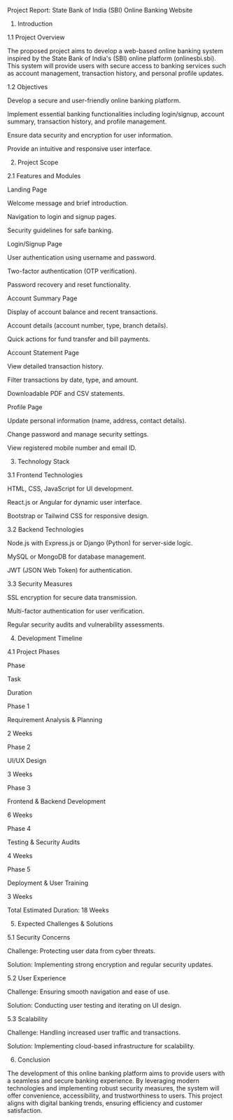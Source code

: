 Project Report: State Bank of India (SBI) Online Banking Website

1. Introduction

1.1 Project Overview

The proposed project aims to develop a web-based online banking system inspired by the State Bank of India's (SBI) online platform (onlinesbi.sbi). This system will provide users with secure access to banking services such as account management, transaction history, and personal profile updates.

1.2 Objectives

Develop a secure and user-friendly online banking platform.

Implement essential banking functionalities including login/signup, account summary, transaction history, and profile management.

Ensure data security and encryption for user information.

Provide an intuitive and responsive user interface.

2. Project Scope

2.1 Features and Modules

Landing Page

Welcome message and brief introduction.

Navigation to login and signup pages.

Security guidelines for safe banking.

Login/Signup Page

User authentication using username and password.

Two-factor authentication (OTP verification).

Password recovery and reset functionality.

Account Summary Page

Display of account balance and recent transactions.

Account details (account number, type, branch details).

Quick actions for fund transfer and bill payments.

Account Statement Page

View detailed transaction history.

Filter transactions by date, type, and amount.

Downloadable PDF and CSV statements.

Profile Page

Update personal information (name, address, contact details).

Change password and manage security settings.

View registered mobile number and email ID.

3. Technology Stack

3.1 Frontend Technologies

HTML, CSS, JavaScript for UI development.

React.js or Angular for dynamic user interface.

Bootstrap or Tailwind CSS for responsive design.

3.2 Backend Technologies

Node.js with Express.js or Django (Python) for server-side logic.

MySQL or MongoDB for database management.

JWT (JSON Web Token) for authentication.

3.3 Security Measures

SSL encryption for secure data transmission.

Multi-factor authentication for user verification.

Regular security audits and vulnerability assessments.

4. Development Timeline

4.1 Project Phases

Phase

Task

Duration

Phase 1

Requirement Analysis & Planning

2 Weeks

Phase 2

UI/UX Design

3 Weeks

Phase 3

Frontend & Backend Development

6 Weeks

Phase 4

Testing & Security Audits

4 Weeks

Phase 5

Deployment & User Training

3 Weeks

Total Estimated Duration: 18 Weeks

5. Expected Challenges & Solutions

5.1 Security Concerns

Challenge: Protecting user data from cyber threats.

Solution: Implementing strong encryption and regular security updates.

5.2 User Experience

Challenge: Ensuring smooth navigation and ease of use.

Solution: Conducting user testing and iterating on UI design.

5.3 Scalability

Challenge: Handling increased user traffic and transactions.

Solution: Implementing cloud-based infrastructure for scalability.

6. Conclusion

The development of this online banking platform aims to provide users with a seamless and secure banking experience. By leveraging modern technologies and implementing robust security measures, the system will offer convenience, accessibility, and trustworthiness to users. This project aligns with digital banking trends, ensuring efficiency and customer satisfaction.

